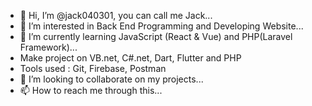- 👋 Hi, I’m @jack040301, you can call me Jack...
- 👀 I’m interested in Back End Programming and Developing Website...
- 🌱 I’m currently learning JavaScript (React & Vue) and PHP(Laravel Framework)...
- Make project on VB.net, C#.net, Dart, Flutter and PHP
- Tools used : Git, Firebase, Postman
- 💞️ I’m looking to collaborate on my projects...
- 📫 How to reach me through this...

<!---
jack040301/jack040301 is a ✨ special ✨ repository because its `README.md` (this file) appears on your GitHub profile.
You can click the Preview link to take a look at your changes.
--->
